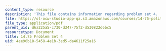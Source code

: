 ```yaml
---
content_type: resource
description: 'This file contains information regarding problem set 4.  '
file: https://ol-ocw-studio-app-qa.s3.amazonaws.com/courses/14-75-political-economy-and-economic-development-fall-2012/4ee90b1854584e1b3ed5da4611f25a16_MIT14_75F12_ProbSet4.pdf
file_type: application/pdf
parent_uid: d6a225a5-c730-d347-75f2-d530822d6bc5
resourcetype: Document
title: 14.75 Problem Set 4
uid: 4ee90b18-5458-4e1b-3ed5-da4611f25a16
---
```

